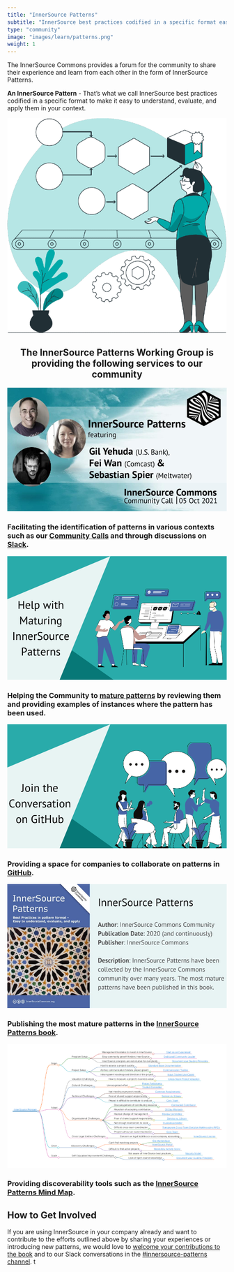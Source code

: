 ```yaml
---
title: "InnerSource Patterns"
subtitle: "InnerSource best practices codified in a specific format easy to understand and reuse."
type: "community"
image: "images/learn/patterns.png"
weight: 1
---
```

<section class="section">
  <div class="container">
    <div class="row align-items-center">
      <div class="col-md-6 order-2 order-md-2">
        <p>The InnerSource Commons provides a forum for the community to share their experience and learn from each other in the form of InnerSource Patterns.
        </p>
        <p class="mt-4"><b>An InnerSource Pattern</b> - That’s what we call InnerSource best practices codified in a specific format to make it easy to understand, evaluate, and apply them in your context.  </p>
      </div>
      <div class="col-md-5 order-1 order-md-1 mb-4 mb-md-0">
        <img src="/images/learn/patterns/patterns-symbol-cropped.png" class="img-fluid">
      </div>
  </div>
</section>

<h2 style="text-align: center;">The InnerSource Patterns Working Group is providing the following services to our community</h2>

<section class="section bg-light">
  <div class="container">
    <div class="row justify-content-center">
      <div class="col-md-6 col-sm-6 mb-4">
        <div class="feature-card text-left">
          <a href="https://innersourcecommons.slack.com/archives/C2EFRTS6A"><img src="/images/events/meetup-2021-10-05.jpg" alt="InnerSource Patterns Community Calls"></a>
          <h3 class="mb-2">Facilitating the identification of patterns in various contexts such as our <a href="/events/">Community Calls</a> and through discussions on <a href="https://innersourcecommons.slack.com/archives/C2EFRTS6A">Slack</a>.</h3>
        </div>
      </div>
      <div class="col-md-6 col-sm-6 mb-4">
        <div class="feature-card text-left">
          <a href="https://github.com/InnerSourceCommons/InnerSourcePatterns/issues"><img src="/images/learn/patterns/maturing_patterns.png" alt="Mature InnerSource Patterns"></a>
          <h3 class="mb-2">Helping the Community to <a href="https://github.com/InnerSourceCommons/InnerSourcePatterns/issues">mature patterns</a> by reviewing them and providing examples of instances where the pattern has been used.</h3>
        </div>
      </div>
      <div class="col-md-6 col-sm-6 mb-4">
        <div class="feature-card text-left">
          <a href="https://github.com/InnerSourceCommons/InnerSourcePatterns"><img src="/images/learn/patterns/github_conversation.png" alt="GitHub Conversation"></a>
          <h3 class="mb-2">Providing a space for companies to collaborate on patterns in <a href="https://github.com/InnerSourceCommons/InnerSourcePatterns">GitHub</a>.</h3>
        </div>
      </div>
      <div class="col-md-6 col-sm-6 mb-4">
        <div class="feature-card text-left">
          <a href="https://patterns.innersourcecommons.org"><img src="/images/learn/patterns/patterns_book.jpg" alt="InnerSource Patterns Book"></a>
          <h3 class="mb-2">Publishing the most mature patterns in the <a href="https://patterns.innersourcecommons.org">InnerSource Patterns book</a>.</h3>
        </div>
      </div>
      <div class="col-md-6 col-sm-6 mb-4">
        <div class="feature-card text-left">
          <a href="https://patterns.innersourcecommons.org/explore-patterns"><img src="/images/learn/patterns/patterns_mind_map.png" alt="InnerSource Patterns Mind Map"></a>
          <h3 class="mb-2">Providing discoverability tools such as the <a href="https://patterns.innersourcecommons.org/explore-patterns">InnerSource Patterns Mind Map</a>.</h3>
        </div>
      </div>
    </div>
  </div>
</section>


## How to Get Involved

If you are using InnerSource in your company already and want to contribute to the efforts outlined above by sharing your experiences or introducing new patterns, we would love to <a href="https://patterns.innersourcecommons.org/contribute"> welcome your contributions to the book</a> and to our Slack conversations in the <a href="https://innersourcecommons.slack.com/archives/C2EFRTS6A">#innersource-patterns channel</a>.
t 